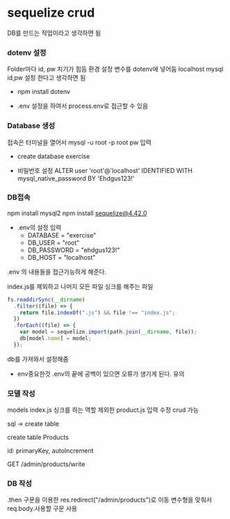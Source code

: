 # sequelize crud

DB를 만드는 작업이라고 생각하면 됨

### dotenv 설정

Folder마다 id, pw 치기가 힘듬
환경 설정 변수를 dotenv에 넣어둠
localhost mysql id,pw 설정 한다고 생각하면 됨

- npm install dotenv

* .env 설정을 하여서
  process.env로 접근할 수 있음

### Database 생성

접속은 터미널을 열어서
mysql -u root -p
root pw 입력

- create database exercise

* 비밀번호 설정
  ALTER user 'root'@'localhost' IDENTIFIED WITH mysql_native_password BY 'Ehdgus123!'

### DB접속

npm install mysql2
npm install sequelize@4.42.0

- .env의 설정 입력
  - DATABASE = "exercise"
  - DB_USER = "root"
  - DB_PASSWORD = "ehdgus123!"
  - DB_HOST = "localhost"

.env 의 내용들을 접근가능하게 해준다.

index.js를 제외하고 나머지 모든 파일 싱크를 해주는 파일

```js
fs.readdirSync(__dirname)
  .filter((file) => {
    return file.indexOf(".js") && file !== "index.js";
  })
  .forEach((file) => {
    var model = sequelize.import(path.join(__dirname, file));
    db[model.name] = model;
  });
```

db를 가져와서 설정해줌

- env중요한것
  .env의 끝에 공백이 있으면 오류가 생기게 된다. 유의

### 모델 작성

models index.js 싱크를 하는 역할
제외한 product.js 입력 수정 crud 가능

sql -> create table

create table Products

id: primaryKey, autoIncrement

GET /admin/products/write

### DB 작성

.then 구문을 이용한 res.redirect("/admin/products")로 이동
변수형을 맞춰서 req.body.사용할 구문 사용
